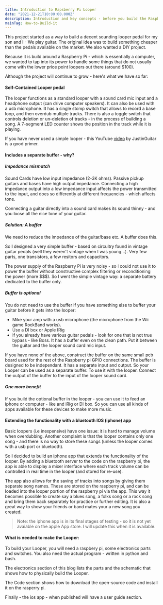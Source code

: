 ```yaml
---
title: Introduction to Rapsberry Pi Looper
date: "2021-12-21T10:00:00.000Z"
description: Introduction and key concepts - before you build the Raspberry Pi Looper
mainTag: How-to-Build-it
---
```


This project started as a way to build a decent sounding looper pedal for my son and I - We play guitar. The original idea was to build something cheaper than the pedals available on the market.  We also wanted a DIY project.   

Because it is build around a Raspberry Pi - which is essentially a computer, we wanted to tap into its power to handle some things that do not usually come with the lower price point loopers out there (around $100). 

Although the project will continue to grow - here's what we have so far:

#### Self-Contained Looper pedal

The looper functions as a standard looper with a sound card mic input and a headphone output (can drive computer speakers).  It can also be used with a usb microphone. It has a single stomp switch that allows to record a base loop, and then overdub multiple tracks.  There is also a toggle switch that controls deletion  or un-deletion of tracks - in the process of building a song. A 7-segment LED counter shows the position in the track while it is playing.

If you have never used a simple looper - this  YouTube [video](https://www.youtube.com/watch?v=Gd0NhglZWtw) by JustinGuitar is a good primer.

#### Includes a separate buffer - why?

##### Impedance mismatch
Sound Cards have low input impedance (2-3K ohms). Passive pickup guitars and bases have high output impedance. Connecting a high impedance output into a low impedance input affects the power transmitted to the input, and does so differently at different frequencies - which affects tone.  

Connecting a guitar directly into a sound card makes its sound thinny - and you loose all the nice tone of your guitar.

##### Solution: A buffer

We need to reduce the impedance of the guitar/base etc.  A buffer does this.

So I designed a very simple buffer - based on circuitry found in vintage guitar pedals (well they weren't vintage when I was young...). Very few parts, one transistors, a few resitors and capacitors.  

The power supply of the Raspberry Pi is very noisy - so I could not use it to power the buffer without constructive complex filtering or reconditioning the power (more $$$).  So I went the simple vintage way: a separate battery dedicated to the buffer only.

##### Buffer is optional

You do not need to use the buffer if you have something else to buffer your guitar before it gets into the looper:
- Mike your amp with a usb microphone (the microphone from the Wii game RockBand works).
- Use a DI box or Apple IRig
- If you already have various guitar pedals - look for one that is not true bypass - like Boss.  It has a buffer even on the clean path. Put it between the guitar and the looper sound card mic input.

If you have none of the above, construct the buffer on the same small pcb board used for the rest of the Raspberry pi GPIO connections.  The buffer is designed to be independant. It has a separate input and output.  So your Looper can be used as a separate buffer.  To use it with the looper. Connect the output of the buffer to the input of the looper sound card.

##### One more benefit

If you build the optional buffer in the looper - you can use it to feed an iphone or computer - like and iRig or DI box.  So you can use all kinds of apps available for these devices to make more music.

#### Extending the functionality with a bluetooth IOS (iphone) app

Basic loopers (i.e inexpensive) have one issue: it is hard to manage  volume when overdubbing.  Another complaint is that the looper contains only one song - and there is no way to store these songs (unless the looper comes with a usb port or bluetooth).

So I decided to build an iphone app that extends the functionality of the looper.  By adding a bluetooth server to the code on the raspberry pi, the app is able to display a mixer interface where each track volume can be controlled in real time in the looper (and stored for re-use).

The app also allows for the saving of tracks into songs by giving them separate song names.   These are stored on the raspberry pi, and can be loaded into the looper portion of the raspberry pi via the app.  This way it becomes possible to create say a blues song, a folks song or a rock song and bring them back separately for practice or further editing. It is also a great way to show your friends or band mates your a new song you created.

> Note: the iphone app is in its final stages of testing - so it is not yet avaiable on the apple App store. I will update this when it is available.

#### What is needed to make the Looper:

To build your Looper, you will need a raspbery pi, some electronics parts and switches. You also need the actual program - written in python and bash.

The electronics section of this blog lists the parts and the schematic that shows how to physically build the Looper.

The Code section shows how to download the open-source code and install it on the rasperry pi.

Finally - the ios app - when published will have a user guide section.






